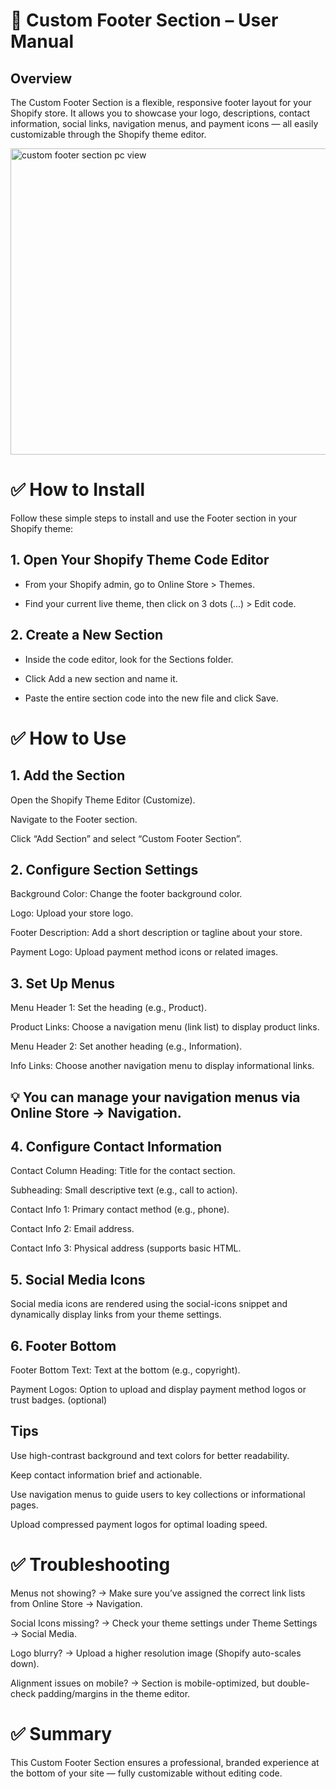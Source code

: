# 🎯 Custom Footer Section – User Manual
## Overview
The Custom Footer Section is a flexible, responsive footer layout for your Shopify store. It allows you to showcase your logo, descriptions, contact information, social links, navigation menus, and payment icons — all easily customizable through the Shopify theme editor.

<img width="1900" height="490" alt="custom footer section pc view" src="https://github.com/user-attachments/assets/2b99e6f7-cb74-4e70-8797-f8ae719c3953" />

# ✅ How to Install
Follow these simple steps to install and use the Footer section in your Shopify theme:

## 1. Open Your Shopify Theme Code Editor
- From your Shopify admin, go to Online Store > Themes.

- Find your current live theme, then click on 3 dots (...) > Edit code.

## 2. Create a New Section
- Inside the code editor, look for the Sections folder.

- Click Add a new section and name it.

- Paste the entire section code into the new file and click Save.



# ✅ How to Use
## 1. Add the Section
Open the Shopify Theme Editor (Customize).

Navigate to the Footer section.

Click “Add Section” and select “Custom Footer Section”.

## 2. Configure Section Settings
Background Color: Change the footer background color.

Logo: Upload your store logo.

Footer Description: Add a short description or tagline about your store.

Payment Logo: Upload payment method icons or related images.

## 3. Set Up Menus
Menu Header 1: Set the heading (e.g., Product).

Product Links: Choose a navigation menu (link list) to display product links.

Menu Header 2: Set another heading (e.g., Information).

Info Links: Choose another navigation menu to display informational links.

## 💡 You can manage your navigation menus via Online Store → Navigation.

## 4. Configure Contact Information
Contact Column Heading: Title for the contact section.

Subheading: Small descriptive text (e.g., call to action).

Contact Info 1: Primary contact method (e.g., phone).

Contact Info 2: Email address.

Contact Info 3: Physical address (supports basic HTML.

## 5. Social Media Icons
Social media icons are rendered using the social-icons snippet and dynamically display links from your theme settings.

## 6. Footer Bottom
Footer Bottom Text: Text at the bottom (e.g., copyright).

Payment Logos: Option to upload and display payment method logos or trust badges. (optional)

## Tips
Use high-contrast background and text colors for better readability.

Keep contact information brief and actionable.

Use navigation menus to guide users to key collections or informational pages.

Upload compressed payment logos for optimal loading speed.

# ✅ Troubleshooting
Menus not showing? → Make sure you’ve assigned the correct link lists from Online Store → Navigation.

Social Icons missing? → Check your theme settings under Theme Settings → Social Media.

Logo blurry? → Upload a higher resolution image (Shopify auto-scales down).

Alignment issues on mobile? → Section is mobile-optimized, but double-check padding/margins in the theme editor.

# ✅ Summary
This Custom Footer Section ensures a professional, branded experience at the bottom of your site — fully customizable without editing code.

